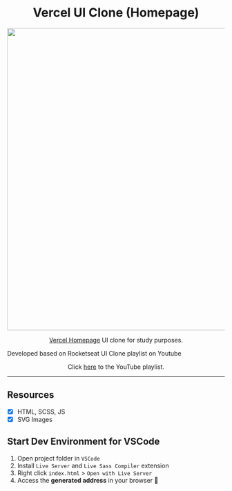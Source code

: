 <h1 align="center">
Vercel UI Clone (Homepage)
</h1>

<div align="center">
    <img src="https://user-images.githubusercontent.com/70040371/157283567-f4988a1a-cecb-4652-9965-8c6c772cca27.png" width="700px">
</div>

<p align="center"><a href="https://vercel.com">Vercel Homepage</a> UI clone for study purposes.</p>

<p>Developed based on Rocketseat UI Clone playlist on Youtube</p>
<p align="center">Click <a href="https://www.youtube.com/playlist?list=PL85ITvJ7FLohTZv9cC5-PrZ39Q3cugWqp">here</a> to the YouTube playlist.</p>

<hr>

## Resources
- [x] HTML, SCSS, JS
- [x] SVG Images

## Start Dev Environment for VSCode

1. Open project folder in `VSCode`
2. Install `Live Server` and `Live Sass Compiler` extension
3. Right click `index.html` > `Open with Live Server`
4. Access the **generated address** in your browser 🚀

